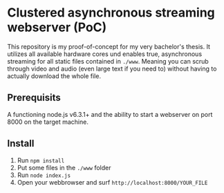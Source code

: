 # Clustered asynchronous streaming webserver (PoC)

This repository is my proof-of-concept for my very bachelor's thesis. It utilizes all available hardware cores und enables true, asynchronous streaming for all static files contained in `./www`. Meaning you can scrub through video and audio (even large text if you need to) without having to actually download the whole file.

## Prerequisits

A functioning node.js v6.3.1+ and the ability to start a webserver on port 8000 on the target machine.

## Install

1. Run `npm install`
2. Put some files in the `./www` folder
3. Run `node index.js`
4. Open your webbrowser and surf `http://localhost:8000/YOUR_FILE`
